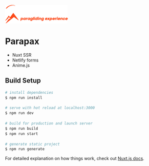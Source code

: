<img src="https://github.com/MartCube/paraglidingexperience/blob/working_branch/static/logo.png"/>

# Parapax

- Nuxt SSR
- Netlify forms
- Anime.js

## Build Setup

``` bash
# install dependencies
$ npm run install

# serve with hot reload at localhost:3000
$ npm run dev

# build for production and launch server
$ npm run build
$ npm run start

# generate static project
$ npm run generate
```

For detailed explanation on how things work, check out [Nuxt.js docs](https://nuxtjs.org).

